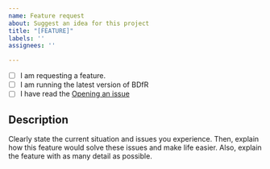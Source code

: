 ```yaml
---
name: Feature request
about: Suggest an idea for this project
title: "[FEATURE]"
labels: ''
assignees: ''

---
```


- [ ] I am requesting a feature.
- [ ] I am running the latest version of BDfR
- [ ] I have read the [Opening an issue](../../README.md#configuration)
  
## Description
Clearly state the current situation and issues you experience. Then, explain how this feature would solve these issues and make life easier. Also, explain the feature with as many detail as possible.
